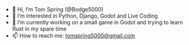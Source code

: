 - 👋 Hi, I’m Tom Spring (@Bodge5000)
- 👀 I’m interested in Python, Django, Godot and Live Coding
- 🌱 I’m currently working on a small game in Godot and trying to learn Rust in my spare time
- 📫 How to reach me: tomspring5000@gmail.com

<!---
Bodge5000/Bodge5000 is a ✨ special ✨ repository because its `README.md` (this file) appears on your GitHub profile.
You can click the Preview link to take a look at your changes.
--->
